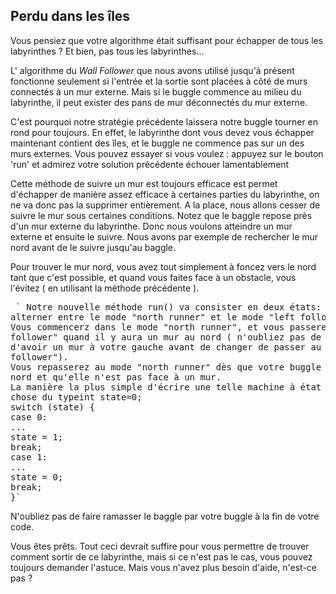 
## Perdu dans les îles ##

Vous pensiez que votre algorithme était suffisant pour échapper de tous les
labyrinthes ? Et bien, pas tous les labyrinthes...

L' algorithme du *Wall Follower* que nous avons utilisé jusqu'à présent
fonctionne seulement si l'entrée et la sortie sont placées à côté de murs
connectés à un mur externe. Mais si le buggle commence au milieu du
labyrinthe, il peut exister des pans de mur déconnectés du mur externe.

C'est pourquoi notre stratégie précédente laissera notre buggle tourner en
rond pour toujours. En effet, le labyrinthe dont vous devez vous échapper
maintenant contient des îles, et le buggle ne commence pas sur un des murs
externes. Vous pouvez essayer si vous voulez : appuyez sur le bouton 'run'
et admirez votre solution précédente échouer lamentablement

Cette méthode de suivre un mur est toujours efficace est permet d'échapper
de manière assez efficace à certaines parties du labyrinthe, on ne va donc
pas la supprimer entièrement. A la place, nous allons cesser de suivre le
mur sous certaines conditions. Notez que le baggle repose près d'un mur
externe du labyrinthe. Donc nous voulons atteindre un mur externe et ensuite
le suivre. Nous avons par exemple de rechercher le mur nord avant de le
suivre jusqu'au baggle.

Pour trouver le mur nord, vous avez tout simplement à foncez vers le nord
tant que c'est possible, et quand vous faites face à un obstacle, vous
l'évitez ( en utilisant la méthode précédente ).

  
  

<pre> ` Notre nouvelle méthode run() va consister en deux états: notre buggle va
alterner entre le mode "north runner" et le mode "left follower".
Vous commencerz dans le mode "north runner", et vous passerez au mode "left
follower" quand il y aura un mur au nord ( n'oubliez pas de vous assurez
d'avoir un mur à votre gauche avant de changer de passer au mode "left
follower").
Vous repasserez au mode "north runner" dès que votre buggle fera face au
nord et qu'elle n'est pas face à un mur.
La manière la plus simple d'écrire une telle machine à état est quelque
chose du typeint state=0;
switch (state) {
case 0:
...
state = 1;
break;
case 1:
...
state = 0;
break;
}` </pre>
  
  

N'oubliez pas de faire ramasser le baggle par votre buggle à la fin de votre
code.

Vous êtes prêts. Tout ceci devrait suffire pour vous permettre de trouver
comment sortir de ce labyrinthe, mais si ce n'est pas le cas, vous pouvez
toujours demander l'astuce. Mais vous n'avez plus besoin d'aide, n'est-ce
pas ?

